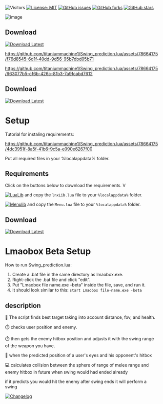 ![Visitors](https://api.visitorbadge.io/api/visitors?path=https%3A%2F%2Fgithub.com%2Ftitaniummachine1%2FSwing_prediction.lua&label=Visitors&countColor=%23263759&style=plastic)
[![License: MIT](https://img.shields.io/badge/License-MIT-yellow.svg)](https://opensource.org/licenses/MIT)
[![GitHub issues](https://img.shields.io/github/issues/titaniummachine1/Swing_prediction.lua.svg)](https://github.com/titaniummachine1/Swing_prediction.lua/issues)
[![GitHub forks](https://img.shields.io/github/forks/titaniummachine1/Swing_prediction.lua.svg)](https://github.com/titaniummachine1/Swing_prediction.lua/network)
[![GitHub stars](https://img.shields.io/github/stars/titaniummachine1/Swing_prediction.lua.svg)](https://github.com/titaniummachine1/Swing_prediction.lua/stargazers)

![image](https://github.com/titaniummachine1/Swing_prediction.lua/assets/78664175/95c03687-f1f6-4455-adf6-cf7fd15830ff)

## Download
[![Download Latest](https://img.shields.io/github/downloads/titaniummachine1/Swing_prediction.lua/total.svg?style=for-the-badge&logo=download&label=Download%20Latest)](https://github.com/titaniummachine1/Swing_prediction.lua/releases/latest/download/Swing_prediction.lua)


https://github.com/titaniummachine1/Swing_prediction.lua/assets/78664175/f76d8545-6d1f-40dd-9d56-95b7dbd05b71

https://github.com/titaniummachine1/Swing_prediction.lua/assets/78664175/663077b5-cf6b-426c-81b3-7a9fcabd7612


## Download
[![Download Latest](https://img.shields.io/github/downloads/titaniummachine1/Swing_prediction.lua/total.svg?style=for-the-badge&logo=download&label=Download%20Latest)](https://github.com/titaniummachine1/Swing_prediction.lua/releases/latest/download/Swing_prediction.lua)


# Setup

Tutorial for instaling requirements:

https://github.com/titaniummachine1/Swing_prediction.lua/assets/78664175/4dc3951f-8a5f-41b6-9c5a-e090e6267f00

Put all required files in your %localappdata% folder.

## Requirements
Click on the buttons below to download the requirements. V

[![LuaLib](https://img.shields.io/badge/Download-Latest-blue?style=for-the-badge&logo=download)](https://github.com/lnx00/Lmaobox-Library/releases/latest/) and copy the `lnxLib.lua` file to your `%localappdata%` folder.

[![Menulib](https://img.shields.io/badge/Download-Menu.lua_lnx00-blue?style=for-the-badge&logo=github)](https://github.com/lnx00/Lmaobox-LUA/blob/main/Menu.lua) and copy the `Menu.lua` file to your `%localappdata%` folder.

## Download
[![Download Latest](https://img.shields.io/github/downloads/titaniummachine1/Swing_prediction.lua/total.svg?style=for-the-badge&logo=download&label=Download%20Latest)](https://github.com/titaniummachine1/Swing_prediction.lua/releases/latest/download/Swing_prediction.lua)


# Lmaobox Beta Setup

How to run Swing_prediction.lua:
  1. Create a .bat file in the same directory as lmaobox.exe.
  2. Right-click the .bat file and click "edit".
  3. Put "Lmaobox file name.exe -beta" inside the file, save, and run it.
  4. It should look similar to this: `start Lmaobox file-name.exe -beta`

## description
👥 The script finds best target taking into account distance, fov, and health.

⏱️ checks user position and enemy. 

⏱️ then gets the enemy hitbox position and adjusts it with the swing range of the weapon you have.

👊 when the predicted position of a user's eyes and his opponent's hitbox

💻 calculates collision between the sphere of range of melee range and enemy hitbox in future when swing would had ended already

if it predicts you would hit the enemy after swing ends it will perform a swing

[![Changelog](https://img.shields.io/badge/Changelog-Latest%20Release-blue?style=for-the-badge)](https://github.com/titaniummachine1/Swing_prediction.lua/compare/v1.3.9_stable...main)


